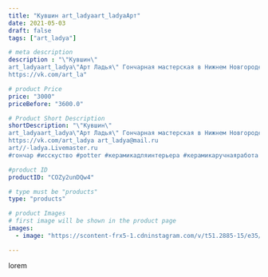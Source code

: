 ```yaml
---
title: "Кувшин art_ladyaart_ladyaАрт"
date: 2021-05-03
draft: false
tags: ["art_ladya"]

# meta description
description : "\"Кувшин\" 
art_ladyaart_ladya\"Арт Ладья\" Гончарная мастерская в Нижнем Новгороде. Изготовление керамики и мастер//-классы по обучению. 
https://vk.com/art_la"

# product Price
price: "3000"
priceBefore: "3600.0"

# Product Short Description
shortDescription: "\"Кувшин\" 
art_ladyaart_ladya\"Арт Ладья\" Гончарная мастерская в Нижнем Новгороде. Изготовление керамики и мастер//-классы по обучению. 
https://vk.com/art_ladya art_ladya@mail.ru 
art//-ladya.Livemaster.ru
#гончар #исскуство #potter #керамикадляинтерьера #керамикаручнаяработа #гончарнаямастерская #керамиканазаказ #handmade #посудаизглины #керамика #гончарнаяпосуда #эксклюзивнаякерамика #painter #dishes #decor #ceramicar #jug #claygoods #restaurant #earthenware #ceramic #design #ceramicart #decanter #carafe #clay #кувшин #авторскаякерамика"

#product ID
productID: "COZy2unDQw4"

# type must be "products"
type: "products"

# product Images
# first image will be shown in the product page
images:
  - image: "https://scontent-frx5-1.cdninstagram.com/v/t51.2885-15/e35/181125186_2657135741243698_7757159397636410069_n.jpg?_nc_ht=scontent-frx5-1.cdninstagram.com&_nc_cat=110&_nc_ohc=gjavkL_h5j4AX_IkWAW&edm=APU89FABAAAA&ccb=7-4&oh=f853598aca89662eced12a6504edff49&oe=612BA0EC&_nc_sid=86f79a&ig_cache_key=MjU2NTMwNTEyNTk4ODc5NzQ5Ng%3D%3D.2-ccb7-4"

---
```

lorem
